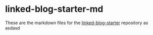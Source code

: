 # linked-blog-starter-md
These are the markdown files for the [linked-blog-starter](https://github.com/matthewwong525/linked-blog-starter) repository as
asdasd